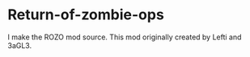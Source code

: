 # Return-of-zombie-ops
I make the ROZO mod source. 
This mod originally created by Lefti and 3aGL3.
